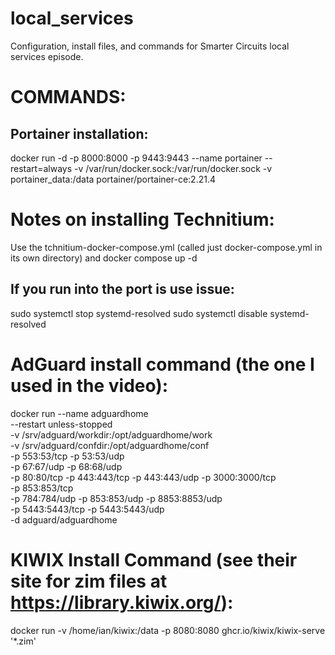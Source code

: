 # local_services
Configuration, install files, and commands for Smarter Circuits local services episode.

# COMMANDS:
## Portainer installation:
docker run -d -p 8000:8000 -p 9443:9443 --name portainer --restart=always -v /var/run/docker.sock:/var/run/docker.sock -v portainer_data:/data portainer/portainer-ce:2.21.4

# Notes on installing Technitium:
Use the tchnitium-docker-compose.yml (called just docker-compose.yml in its own directory) and docker compose up -d

## If you run into the port is use issue:
sudo systemctl stop systemd-resolved
sudo systemctl disable systemd-resolved

# AdGuard install command (the one I used in the video):
docker run --name adguardhome\
    --restart unless-stopped\
    -v /srv/adguard/workdir:/opt/adguardhome/work\
    -v /srv/adguard/confdir:/opt/adguardhome/conf\
    -p 553:53/tcp -p 53:53/udp\
    -p 67:67/udp -p 68:68/udp\
    -p 80:80/tcp -p 443:443/tcp -p 443:443/udp -p 3000:3000/tcp\
    -p 853:853/tcp\
    -p 784:784/udp -p 853:853/udp -p 8853:8853/udp\
    -p 5443:5443/tcp -p 5443:5443/udp\
    -d adguard/adguardhome

# KIWIX Install Command (see their site for zim files at https://library.kiwix.org/):
docker run -v /home/ian/kiwix:/data -p 8080:8080 ghcr.io/kiwix/kiwix-serve '*.zim'
